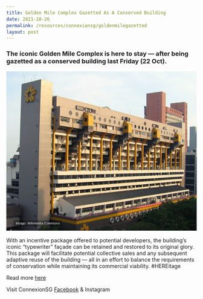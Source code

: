 ```yaml
---
title: Golden Mile Complex Gazetted As A Conserved Building
date: 2021-10-26
permalink: /resources/connexionsg/goldenmilegazetted
layout: post
---
```

### The iconic Golden Mile Complex is here to stay — after being gazetted as a conserved building last Friday (22 Oct).

![Alt text for image on Isomer site](/images/goldenmile1.jpeg)

With an incentive package offered to potential developers, the building’s iconic “typewriter” façade can be retained and restored to its original glory. This package will facilitate potential collective sales and any subsequent adaptive reuse of the building — all in an effort to balance the requirements of conservation while maintaining its commercial viability. #HEREitage

Read more [here](https://www.facebook.com/ConnexionSG/photos/a.170987719609868/3574625695912703)

Visit ConnexionSG [Facebook](https://www.facebook.com/ConnexionSG) & Instagram